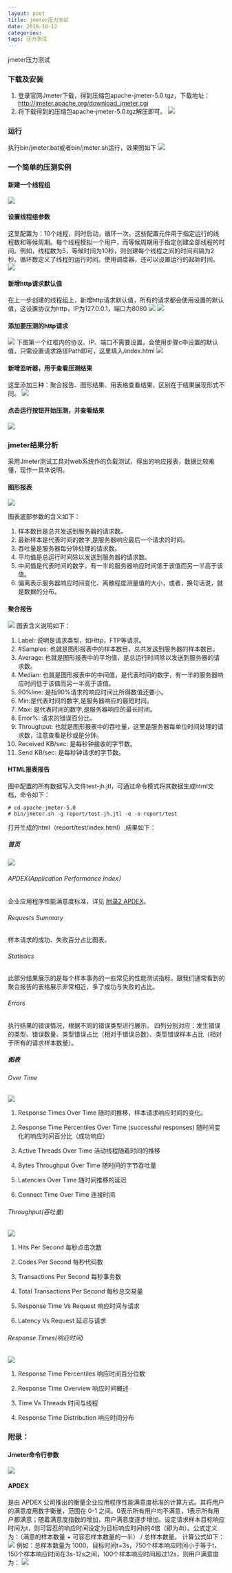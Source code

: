 ```yaml
---
layout: post
title: jmeter压力测试
date: 2018-10-12
categories: 
tags: 压力测试
---
```

jmeter压力测试

### 下载及安装

1. 登录官网Jmeter下载，得到压缩包apache-jmeter-5.0.tgz，下载地址：http://jmeter.apache.org/download_jmeter.cgi
2. 将下载得到的压缩包apache-jmeter-5.0.tgz解压即可。
![](/images/posts/tools/jmeter01.png)

### 运行

执行bin/jmeter.bat或者bin/jmeter.sh运行，效果图如下
![](/images/posts/tools/jmeter02.png)

### 一个简单的压测实例

#### 新建一个线程组
![](/images/posts/tools/jmeter03.png)

#### 设置线程组参数
这里配置为：10个线程，同时启动，循环一次。这些配置元件用于指定运行的线程数和等候周期。每个线程模拟一个用户，而等候周期用于指定创建全部线程的时间。例如，线程数为5，等候时间为10秒，则创建每个线程之间的时间间隔为2秒。循环数定义了线程的运行时间。使用调度器，还可以设置运行的起始时间。
![](/images/posts/tools/jmeter04.png)

#### 新增http请求默认值
在上一步创建的线程组上，新增http请求默认值，所有的请求都会使用设置的默认值，这设置协议为http，IP为127.0.0.1，端口为8080
![](/images/posts/tools/jmeter05.png)
![](/images/posts/tools/jmeter06.png)

#### 添加要压测的http请求
![](/images/posts/tools/jmeter07.png)
下图第一个红框内的协议、IP、端口不需要设置，会使用步骤c中设置的默认值，只需设置请求路径Path即可，这里填入/index.html
![](/images/posts/tools/jmeter08.png)

#### 新增监听器，用于查看压测结果
这里添加三种：聚合报告、图形结果、用表格查看结果，区别在于结果展现形式不同。
![](/images/posts/tools/jmeter09.png)

#### 点击运行按钮开始压测，并查看结果
![](/images/posts/tools/jmeter10.png)

### jmeter结果分析
采用Jmeter测试工具对web系统作的负载测试，得出的响应报表，数据比较难懂，现作一具体说明。

#### 图形报表
![](/images/posts/tools/jmeter11.png)

图表底部参数的含义如下：
1. 样本数目是总共发送到服务器的请求数。
2. 最新样本是代表时间的数字,是服务器响应最后一个请求的时间。
3. 吞吐量是服务器每分钟处理的请求数。 
4. 平均值是总运行时间除以发送到服务器的请求数。 
5. 中间值是代表时间的数字，有一半的服务器响应时间低于该值而另一半高于该值。 
6. 偏离表示服务器响应时间变化、离散程度测量值的大小，或者，换句话说，就是数据的分布。

#### 聚合报告
![](/images/posts/tools/jmeter12.png)
图表含义说明如下：
1. Label: 说明是请求类型，如Http，FTP等请求。
2. #Samples: 也就是图形报表中的样本数目，总共发送到服务器的样本数目。
3. Average: 也就是图形报表中的平均值，是总运行时间除以发送到服务器的请求数。
4. Median: 也就是图形报表中的中间值，是代表时间的数字，有一半的服务器响应时间低于该值而另一半高于该值。
5. 90%line: 是指90%请求的响应时间比所得数值还要小。
6. Min:是代表时间的数字,是服务器响应的最短时间。
7. Max: 是代表时间的数字,是服务器响应的最长时间。
8. Error%: 请求的错误百分比。
9. Throughput: 也就是图形报表中的吞吐量，这里是服务器每单位时间处理的请求数，注意查看是秒或是分钟。
10. Received KB/sec: 是每秒钟接收的字节数。
11. Send KB/sec: 是每秒钟请求的字节数。

#### HTML报表报告
图中配置的所有数据写入文件test-jh.jtl，可通过命令模式将其数据生成html文档，命令如下：

```
# cd apache-jmeter-5.0
# bin/jmeter.sh -g report/test-jh.jtl -e -o report/test
```
打开生成的html（report/test/index.html）,结果如下：

##### 首页
![](/images/posts/tools/jmeter13.png)

###### APDEX(Application Performance Index）
企业应用程序性能满意度标准，详见 [附录2 APDEX](#apdex)。

###### Requests Summary
样本请求的成功、失败百分占比图表。

###### Statistics
此部分结果展示的是每个样本事务的一些常见的性能测试指标，跟我们通常看到的聚合报告的表格展示非常相近，多了成功与失败的占比。

###### Errors
执行结果的错误情况，根据不同的错误类型进行展示。
四列分别对应：发生错误的类型、错误数量、类型错误占比（相对于错误总数）、类型错误样本占比（相对于所有的请求样本数量）。

##### 图表

###### Over Time
![](/images/posts/tools/jmeter14.png)

1. Response Times Over Time
随时间推移，样本请求响应时间的变化。

2. Response Time Percentiles Over Time (successful responses)
随时间变化的响应时间百分比（成功响应）

3. Active Threads Over Time
活动线程随着时间的推移

4. Bytes Throughput Over Time
随时间的字节吞吐量

5. Latencies Over Time
随时间推移的延迟

6. Connect Time Over Time
连接时间

###### Throughput(吞吐量)
![](/images/posts/tools/jmeter15.png)

1. Hits Per Second
每秒点击次数

2. Codes Per Second
每秒代码数

3. Transactions Per Second
每秒事务数

4. Total Transactions Per Second
每秒总交易量

5. Response Time Vs Request
响应时间与请求

6. Latency Vs Request
延迟与请求

###### Response Times(响应时间)
![](/images/posts/tools/jmeter16.png)

1. Response Time Percentiles
响应时间百分位数

2. Response Time Overview
响应时间概述

3. Time Vs Threads
时间与线程

4. Response Time Distribution
响应时间分布

### 附录：

#### Jmeter命令行参数
![](/images/posts/tools/jmeter_ps01.png)

#### <span id="apdex">APDEX</span>
是由 APDEX 公司推出的衡量企业应用程序性能满意度标准的计算方式。其将用户的满意度用数字衡量，范围在 0-1 之间。0表示所有用户均不满意，1表示所有用户都满意；随着满意度指数的增加，用户满意度逐步增加。设定请求样本目标响应时间为t，则可容忍的响应时间设定为目标响应时间t的4倍（即为4t）。公式定义为：（满意的样本数量 + 可容忍样本数量的一半） / 总样本数量。 计算公式如下：
![](/images/posts/tools/jmeter_ps11.png)
例如：总样本数量为 1000，目标时间t=3s，750个样本响应时间小于等于t，150个样本响应时间在3s-12s之间，100个样本响应时间超过12s，则用户满意度为：
![](/images/posts/tools/jmeter_ps12.png)
